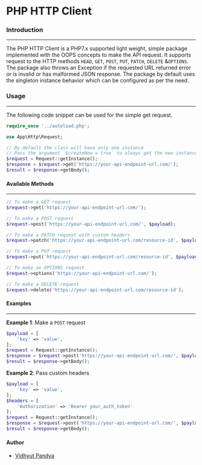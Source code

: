 # PHP HTTP Client

### Introduction
---
The PHP HTTP Client is a PHP7.x supported light weight, simple package implemented with the OOPS concepts to make the API request. It supports request to the HTTP methods `HEAD`, `GET`, `POST`, `PUT`, `PATCH`, `DELETE` &`OPTIONS`. The package also throws an Exception if the requested URL returned error or is invalid or has malformed JSON response. The package by default uses the singleton instance behavior which can be configured as per the need.

### Usage
---
The following code snippet can be used for the simple get request.
```php
require_once '../autoload.php';

use App\Http\Request;

// By default the class will have only one instance
// Pass the argument `$createNew = true` to always get the new instance
$request = Request::getInstance();
$response = $request->get('https://your-api-endpoint-url.com/');
$result = $response->getBody();
```

#### Available Methods
---
```php
// To make a GET request
$request->get('https://your-api-endpoint-url.com/');

// To make a POST request
$request->post('https://your-api-endpoint-url.com/', $payload);

// To make a PATCH request with custom headers
$request->patch('https://your-api-endpoint-url.com/resource-id', $payload, $headers);

// To make a PUT request
$request->put('https://your-api-endpoint-url.com/resource-id', $payload);

// To make an OPTIONS request
$request->options('https://your-api-endpoint-url.com/');

// To make a DELETE request
$request->delete('https://your-api-endpoint-url.com/resource-id');
```

#### Examples
---
**Example 1**: Make a `POST` request
```php
$payload = [
    'key' => 'value',
];
$request = Request::getInstance();
$response = $request->post('https://your-api-endpoint-url.com/', $payload);
$result = $response->getBody();
```
**Example 2**: Pass custom headers
```php
$payload = [
    'key' => 'value',
];
$headers = [
    'Authorization' => 'Bearer your_auth_token'
];
$request = Request::getInstance();
$response = $request->post('https://your-api-endpoint-url.com/', $payload, $headers);
$result = $response->getBody();
```

#### Author
- [Vidhyut Pandya](https://github.com/vidhyut-simform)